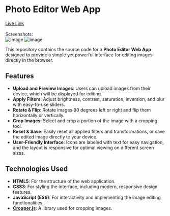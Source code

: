 # Photo Editor Web App

<a target="_blank" href="https://swapan-code.github.io/Photo-Editor-Project/">Live Link</a>
<br>
<br>
Screenshots:
<br>
![image](https://github.com/user-attachments/assets/6a8f490e-3684-486e-b38e-589a6a92215d)
![image](https://github.com/user-attachments/assets/cc0dcc8b-3923-4dc0-aea2-363347cf7511)


This repository contains the source code for a **Photo Editor Web App** designed to provide a simple yet powerful interface for editing images directly in the browser.

## Features

- **Upload and Preview Images**: Users can upload images from their device, which will be displayed for editing.
- **Apply Filters**: Adjust brightness, contrast, saturation, inversion, and blur with easy-to-use sliders.
- **Rotate & Flip**: Rotate images 90 degrees left or right and flip them horizontally or vertically.
- **Crop Images**: Select and crop a portion of the image with a cropping tool.
- **Reset & Save**: Easily reset all applied filters and transformations, or save the edited image directly to your device.
- **User-Friendly Interface**: Icons are labeled with text for easy navigation, and the layout is responsive for optimal viewing on different screen sizes.

## Technologies Used

- **HTML5**: For the structure of the web application.
- **CSS3**: For styling the interface, including modern, responsive design features.
- **JavaScript (ES6)**: For interactivity and implementing the image editing functionalities.
- **[Cropper.js](https://fengyuanchen.github.io/cropperjs/)**: A library used for cropping images.


